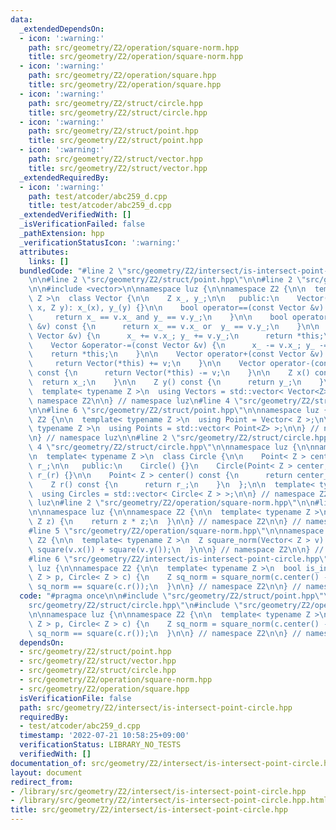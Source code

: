 ```yaml
---
data:
  _extendedDependsOn:
  - icon: ':warning:'
    path: src/geometry/Z2/operation/square-norm.hpp
    title: src/geometry/Z2/operation/square-norm.hpp
  - icon: ':warning:'
    path: src/geometry/Z2/operation/square.hpp
    title: src/geometry/Z2/operation/square.hpp
  - icon: ':warning:'
    path: src/geometry/Z2/struct/circle.hpp
    title: src/geometry/Z2/struct/circle.hpp
  - icon: ':warning:'
    path: src/geometry/Z2/struct/point.hpp
    title: src/geometry/Z2/struct/point.hpp
  - icon: ':warning:'
    path: src/geometry/Z2/struct/vector.hpp
    title: src/geometry/Z2/struct/vector.hpp
  _extendedRequiredBy:
  - icon: ':warning:'
    path: test/atcoder/abc259_d.cpp
    title: test/atcoder/abc259_d.cpp
  _extendedVerifiedWith: []
  _isVerificationFailed: false
  _pathExtension: hpp
  _verificationStatusIcon: ':warning:'
  attributes:
    links: []
  bundledCode: "#line 2 \"src/geometry/Z2/intersect/is-intersect-point-circle.hpp\"\
    \n\n#line 2 \"src/geometry/Z2/struct/point.hpp\"\n\n#line 2 \"src/geometry/Z2/struct/vector.hpp\"\
    \n\n#include <vector>\n\nnamespace luz {\n\nnamespace Z2 {\n\n  template< typename\
    \ Z >\n  class Vector {\n\n    Z x_, y_;\n\n   public:\n    Vector() {}\n    Vector(Z\
    \ x, Z y): x_(x), y_(y) {}\n\n    bool operator==(const Vector &v) const {\n \
    \     return x_ == v.x_ and y_ == v.y_;\n    }\n\n    bool operator!=(const Vector\
    \ &v) const {\n      return x_ == v.x_ or  y_ == v.y_;\n    }\n\n    Vector &operator+=(const\
    \ Vector &v) {\n      x_ += v.x_; y_ += v.y_;\n      return *this;\n    }\n\n\
    \    Vector &operator-=(const Vector &v) {\n      x_ -= v.x_; y_ -= v.y_;\n  \
    \    return *this;\n    }\n\n    Vector operator+(const Vector &v) const {\n \
    \     return Vector(*this) += v;\n    }\n\n    Vector operator-(const Vector &v)\
    \ const {\n      return Vector(*this) -= v;\n    }\n\n    Z x() const {\n    \
    \  return x_;\n    }\n\n    Z y() const {\n      return y_;\n    }\n\n  };\n\n\
    \  template< typename Z >\n  using Vectors = std::vector< Vector<Z> >;\n\n} //\
    \ namespace Z2\n\n} // namespace luz\n#line 4 \"src/geometry/Z2/struct/point.hpp\"\
    \n\n#line 6 \"src/geometry/Z2/struct/point.hpp\"\n\nnamespace luz {\n \nnamespace\
    \ Z2 {\n\n  template< typename Z >\n  using Point = Vector< Z >;\n\n  template<\
    \ typename Z >\n  using Points = std::vector< Point<Z> >;\n\n} // namespace Z2\n\
    \n} // namespace luz\n\n#line 2 \"src/geometry/Z2/struct/circle.hpp\"\n\n#line\
    \ 4 \"src/geometry/Z2/struct/circle.hpp\"\n\nnamespace luz {\n\nnamespace Z2 {\n\
    \n  template< typename Z >\n  class Circle {\n\n    Point< Z > center_;\n    Z\
    \ r_;\n\n   public:\n    Circle() {}\n    Circle(Point< Z > center, Z r): center_(center),\
    \ r_(r) {}\n\n    Point< Z > center() const {\n      return center_;\n    }\n\n\
    \    Z r() const {\n      return r_;\n    }\n  };\n\n  template< typename Z >\n\
    \  using Circles = std::vector< Circle< Z > >;\n\n} // namespace Z2\n\n} // namespace\
    \ luz\n#line 2 \"src/geometry/Z2/operation/square-norm.hpp\"\n\n#line 2 \"src/geometry/Z2/operation/square.hpp\"\
    \n\nnamespace luz {\n\nnamespace Z2 {\n\n  template< typename Z >\n  Z square(const\
    \ Z z) {\n    return z * z;\n  }\n\n} // namespace Z2\n\n} // namespace luz\n\
    #line 5 \"src/geometry/Z2/operation/square-norm.hpp\"\n\nnamespace luz {\n\nnamespace\
    \ Z2 {\n\n  template< typename Z >\n  Z square_norm(Vector< Z > v) {\n    return\
    \ square(v.x()) + square(v.y());\n  }\n\n} // namespace Z2\n\n} // namespace luz\n\
    #line 6 \"src/geometry/Z2/intersect/is-intersect-point-circle.hpp\"\n\nnamespace\
    \ luz {\n\nnamespace Z2 {\n\n  template< typename Z >\n  bool is_intersect_pc(Point<\
    \ Z > p, Circle< Z > c) {\n    Z sq_norm = square_norm(c.center() - p);\n    return\
    \ sq_norm == square(c.r());\n  }\n\n} // namespace Z2\n\n} // namespace luz\n"
  code: "#pragma once\n\n#include \"src/geometry/Z2/struct/point.hpp\"\n#include \"\
    src/geometry/Z2/struct/circle.hpp\"\n#include \"src/geometry/Z2/operation/square-norm.hpp\"\
    \n\nnamespace luz {\n\nnamespace Z2 {\n\n  template< typename Z >\n  bool is_intersect_pc(Point<\
    \ Z > p, Circle< Z > c) {\n    Z sq_norm = square_norm(c.center() - p);\n    return\
    \ sq_norm == square(c.r());\n  }\n\n} // namespace Z2\n\n} // namespace luz\n"
  dependsOn:
  - src/geometry/Z2/struct/point.hpp
  - src/geometry/Z2/struct/vector.hpp
  - src/geometry/Z2/struct/circle.hpp
  - src/geometry/Z2/operation/square-norm.hpp
  - src/geometry/Z2/operation/square.hpp
  isVerificationFile: false
  path: src/geometry/Z2/intersect/is-intersect-point-circle.hpp
  requiredBy:
  - test/atcoder/abc259_d.cpp
  timestamp: '2022-07-21 10:58:25+09:00'
  verificationStatus: LIBRARY_NO_TESTS
  verifiedWith: []
documentation_of: src/geometry/Z2/intersect/is-intersect-point-circle.hpp
layout: document
redirect_from:
- /library/src/geometry/Z2/intersect/is-intersect-point-circle.hpp
- /library/src/geometry/Z2/intersect/is-intersect-point-circle.hpp.html
title: src/geometry/Z2/intersect/is-intersect-point-circle.hpp
---
```

